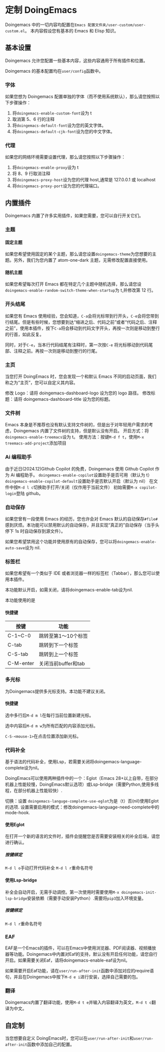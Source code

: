 # 定制 DoingEmacs

Doingemacs 中的一切内容均配置在`Emacs 配置文件夹/user-custom/user-custom.el`。
本内容假设您有基本的 Emacs 和 Elisp 知识。

## 基本设置

Doingemacs 允许您配置一些基本内容，这些内容通用于所有插件和位置。

Doingemacs 的基本配置均在`user/config`函数中。

### 字体

如果您想为 Doingemacs 配置单独的字体（而不使用系统默认），那么请您按照以下步骤操作：

1. 将`doingemacs-enable-custom-font`设为 t
2. 取消第 5、6 行的注释
3. 将`doingemacs-default-font`设为您的英文字体。
4. 将`doingemacs-default-cjk-font`设为您的中文字体。

### 代理

如果您的网络环境需要设置代理，那么请您按照以下步骤操作：

1. 将`doingemacs-enable-proxy`设为 t
2. 将 8、9 行取消注释
3. 将`doingemacs-proxy-host`设为您的代理 host,通常是 127.0.0.1 或 localhost
4. 将`doingemacs-proxy-port`设为您的代理端口。

## 内置插件

Doingemacs 内置了许多实用插件，如果您需要，您可以自行开关它们。

### 主题

#### 固定主题

如果您希望使用固定的某个主题，那么请您设置`doingemacs-theme`为您想要的主题。另外，我们为您内置了 atom-one-dark 主题，无需修改配置直接使用。

#### 随机主题

如果您希望每次打开 Emacs 都在特定几个主题中随机选择，那么请您设`doingemacs-enable-random-switch-theme-when-startup`为 t,并修改第 12 行。

### 开头结尾

如果您有 Emacs 使用经验，您会知道，`C-a`会将光标带到行开头，`C-e`会将您带到行结尾。但是有些时候，您想要到达“缩进之后、代码之前”或者“代码之后、注释之前”，使用本插件，按下`C-a`将会移动到代码文字开头，再按一次则是移动到整行的行首，如此反复。

同时，对于`C-e`，当本行代码结尾有注释时，第一次按`C-e` 将光标移动到代码尾部、注释之前。再按一次则是移动到整行的行尾。

### 主页

当您打开 DoingEmacs 时，您会发现一个和默认 Emacs 不同的启动页面，我们称之为“主页”，您可以自定义其内容。

修改 Logo：请将 doingemacs-dashboard-logo 设为您的 logo 路径。
修改标题：请将 doingemacs-dashboard-title 设为您的标题。

### 文件树

Emacs 本身是不推荐也没有默认支持文件树的，但是出于对年轻用户需求的考虑，Doingemacs 内置了文件树的支持，但是默认没有开启。
开启方式：将`doingemacs-enable-treemacs`设为 t。
使用方法：按键`M-d f t`，使用`M-x treemacs-add-project`添加项目

### Ai 编程助手

由于近日(2024.12)Github Copilot 的免费，Doingemacs 使用 Github Copilot 作为 Ai 编程助手。
`doingemacs-enable-copilot`设置助手是否可用（默认为 t）
`doingemacs-enable-copilot-default`设置助手是否默认开启（默认为 nil）
在文件中按`M-d l c`切换助手打开/关闭（仅作用于当前文件）
初始需要`M-x copilot-login`登陆 github。

### 自动保存

如果您曾有一段使用 Emacs 的经历，您也许会对 Emacs 默认的自动保存`#file#`感到厌烦。本功能可以禁用默认的自动保存，并且实现“真正的”自动保存（当手头停下 1s 时自动保存到源文件）。

如果您希望禁用这个功能并使用原有的自动保存，您可以将`doingemacs-enable-auto-save`设为 nil.

### 标签栏

如果您希望有一个类似于 IDE 或者浏览器一样的标签栏（Tabbar），那么您可以使用本插件。

本功能默认开启，如需关闭，请将doingemacs-enable-tab设为nil.

本功能使用的是

#### 快捷键

| 按键      | 功能                |
| --------- | ------------------- |
| C-1~C-0   | 跳转至第1～10个标签 |
| C-tab     | 跳转到下一个标签    |
| C-S-tab   | 跳转到上一个标签    |
| C-M-enter | 关闭当前buffer和tab |

### 多光标

为Doingemacs提供多光标支持。本功能不建议关闭。

#### 快捷键

选中多行后`M-d m l`在每行当前位置新建光标。

选中内容后`M-d m w`为所有匹配的内容添加光标。

`C-S-<mouse-1>`在点击位置添加新光标。

### 代码补全

基于语法的代码补全，使用Lsp，若需要关闭将doingemacs-language-complete设为nil。

DoingEmacs可以使用两种插件中的一个：Eglot（Emacs 28+以上自带，在部分机器上性能较慢，DoingEmacs默认选项）或Lsp-bridge（需要Python,使用多线程，在部分机器上性能较快）.

切换：设置 `doingemacs-languge-complete-use-eglot`为是（t）否(nil)使用Eglot的选项.
设置需要启用的模式：修改doingemacs-language-need-complete中的mode-hook.

#### 使用Eglot

在打开一个新的语言的文件时，插件会提醒您是否需要安装相关的补全后端，请您进行确认。

##### 按键绑定

`M-d l o`手动打开代码补全
`M-d l r`重命名符号

#### 使用Lsp-bridge

补全会自动开启，无需手动调控。第一次使用时需要使用`M-x doingemacs-init-lsp-bridge`安装依赖（需要手动安装Python）.需要将`pip3`加入环境变量。

##### 按键绑定

`M-d l r`重命名符号


### EAF

EAF是一个Emacs的插件，可以在Emacs中使用浏览器、PDF阅读器、视频播放器等功能。Doingemacs中内置对Eaf的支持，默认没有开启任何功能，请您自行开启。如果需要关闭Eaf，请将doingemacs-enable-eaf设为nil。

如果需要开启Eaf功能，请在`user/run-after-init`函数中添加对应的require语句，并且在Doingemacs中按下`M-d e i`进行安装，选择自己需要的包。

### 翻译

Doingemacs内置了翻译功能，使用`M-d t e`并输入内容翻译为英文，`M-d t c`翻译为中文。

## 自定制

当您想要自定义 DoingEmacs时，您可以在`user/run-after-init`和`user/run-after-init`函数中添加自己的配置。
